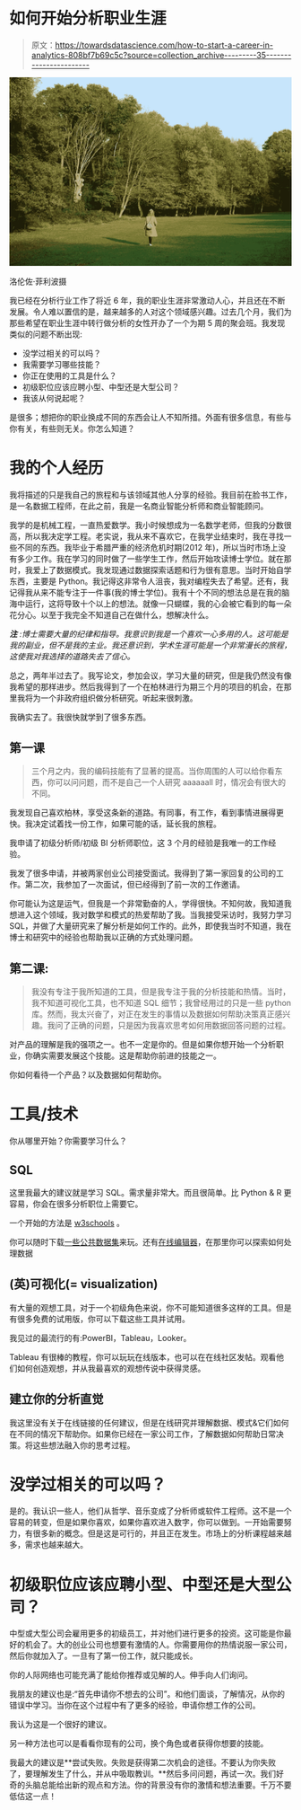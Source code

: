 # 如何开始分析职业生涯

> 原文：<https://towardsdatascience.com/how-to-start-a-career-in-analytics-808bf7b69c5c?source=collection_archive---------35----------------------->

![](img/f0d15ba62067993fc09e08a70525905c.png)

洛伦佐·菲利波摄

我已经在分析行业工作了将近 6 年，我的职业生涯非常激动人心，并且还在不断发展。令人难以置信的是，越来越多的人对这个领域感兴趣。过去几个月，我们为那些希望在职业生涯中转行做分析的女性开办了一个为期 5 周的聚会班。我发现类似的问题不断出现:

*   没学过相关的可以吗？
*   我需要学习哪些技能？
*   你正在使用的工具是什么？
*   初级职位应该应聘小型、中型还是大型公司？
*   我该从何说起呢？

是很多；想把你的职业换成不同的东西会让人不知所措。外面有很多信息，有些与你有关，有些则无关。你怎么知道？

# 我的个人经历

我将描述的只是我自己的旅程和与该领域其他人分享的经验。我目前在脸书工作，是一名数据工程师，在此之前，我是一名商业智能分析师和商业智能顾问。

我学的是机械工程，一直热爱数学。我小时候想成为一名数学老师，但我的分数很高，所以我决定学工程。老实说，我从来不喜欢它，在我学业结束时，我在寻找一些不同的东西。我毕业于希腊严重的经济危机时期(2012 年)，所以当时市场上没有多少工作。我在学习的同时做了一些学生工作，然后开始攻读博士学位。就在那时，我爱上了数据模式。我发现通过数据探索话题和行为很有意思。当时开始自学东西，主要是 Python。我记得这非常令人沮丧，我对编程失去了希望。还有，我记得我从来不能专注于一件事(我的博士学位)。我有十个不同的想法总是在我的脑海中运行，这将导致十个以上的想法。就像一只蝴蝶，我的心会被它看到的每一朵花分心。以至于我完全不知道自己在做什么，想解决什么。

***注*** *:博士需要大量的纪律和指导。我意识到我是一个喜欢一心多用的人。这可能是我的副业，但不是我的主业。我还意识到，学术生涯可能是一个非常漫长的旅程，这使我对我选择的道路失去了信心。*

总之，两年半过去了。我写论文，参加会议，学习大量的研究，但是我仍然没有像我希望的那样进步。然后我得到了一个在柏林进行为期三个月的项目的机会，在那里我将为一个非政府组织做分析研究。听起来很刺激。

我确实去了。我很快就学到了很多东西。

## 第一课

> 三个月之内，我的编码技能有了显著的提高。当你周围的人可以给你看东西，你可以问问题，而不是自己一个人研究 aaaaaall 时，情况会有很大的不同。

我发现自己喜欢柏林，享受这条新的道路。有同事，有工作，看到事情进展得更快。我决定试着找一份工作，如果可能的话，延长我的旅程。

我申请了初级分析师/初级 BI 分析师职位，这 3 个月的经验是我唯一的工作经验。

我发了很多申请，并被两家创业公司接受面试。我得到了第一家回复的公司的工作。第二次，我参加了一次面试，但已经得到了前一次的工作邀请。

你可能认为这是运气，但我是一个非常勤奋的人，学得很快。不知何故，我知道我想进入这个领域，我对数学和模式的热爱帮助了我。当我接受采访时，我努力学习 SQL，并做了大量研究来了解分析是如何工作的。此外，即使我当时不知道，我在博士和研究中的经验也帮助我以正确的方式处理问题。

## 第二课:

> 我没有专注于我所知道的工具，但是我专注于我的分析技能和热情。当时，我不知道可视化工具，也不知道 SQL 细节；我曾经用过的只是一些 python 库。然而，我太兴奋了，对正在发生的事情以及数据如何帮助决策真正感兴趣。我问了正确的问题，只是因为我喜欢思考如何用数据回答问题的过程。

对产品的理解是我的强项之一。也不一定是你的。但是如果你想开始一个分析职业，你确实需要发展这个技能。这是帮助你前进的技能之一。

你如何看待一个产品？以及数据如何帮助你。

# 工具/技术

你从哪里开始？你需要学习什么？

## **SQL**

这里我最大的建议就是学习 SQL。需求量非常大。而且很简单。比 Python & R 更容易，你会在很多分析职位上需要它。

一个开始的方法是 [w3schools](https://www.w3schools.com/) 。

你可以随时下载[一些公共数据集](https://www.kaggle.com/datasets)来玩。还有[在线编辑器](https://www.sqltutorial.org/seeit/)，在那里你可以探索如何处理数据

## (英)可视化(= visualization)

有大量的观想工具，对于一个初级角色来说，你不可能知道很多这样的工具。但是有很多免费的试用版，你可以下载这些工具并试用。

我见过的最流行的有:PowerBI，Tableau，Looker。

Tableau 有很棒的教程，你可以玩玩在线版本，也可以在在线社区发帖。观看他们如何创造观想，并从我最喜欢的观想传说中获得灵感。

## 建立你的分析直觉

我这里没有关于在线链接的任何建议，但是在线研究并理解数据、模式&它们如何在不同的情况下帮助你。如果你已经在一家公司工作，了解数据如何帮助日常决策。将这些想法融入你的思考过程。

# 没学过相关的可以吗？

是的。我认识一些人，他们从哲学、音乐变成了分析师或软件工程师。这不是一个容易的转变，但是如果你喜欢，如果你喜欢进入数字，你可以做到。一开始需要努力，有很多新的概念。但是这是可行的，并且正在发生。市场上的分析课程越来越多，需求也越来越大。

# 初级职位应该应聘小型、中型还是大型公司？

中型或大型公司会雇用更多的初级员工，并对他们进行更多的投资。这可能是你最好的机会了。大的创业公司也想要有激情的人。你需要用你的热情说服一家公司，然后你就加入了。一旦有了第一份工作，就只能成长。

你的人际网络也可能充满了能给你推荐或见解的人。伸手向人们询问。

我朋友的建议也是:“首先申请你不想去的公司”。和他们面谈，了解情况，从你的错误中学习。当你在这个过程中有了更多的经验，申请你想工作的公司。

我认为这是一个很好的建议。

另一种方法也可以是看看你现有的公司，换个角色或者获得你想要的技能。

我最大的建议是**尝试失败。失败是获得第二次机会的途径。不要认为你失败了，要理解发生了什么，并从中吸取教训。**然后多问问题，再试一次。我们好奇的头脑总能给出新的观点和方法。你的背景没有你的激情和想法重要。千万不要低估这一点！